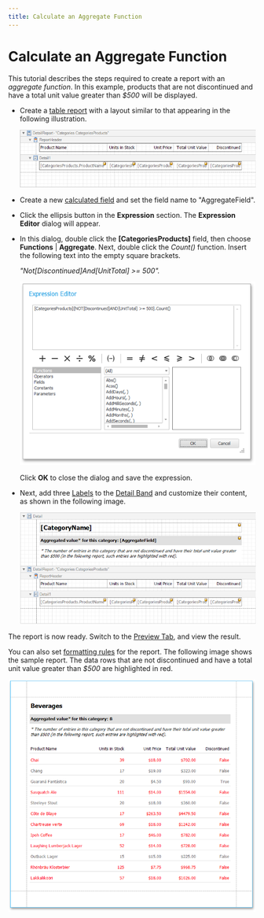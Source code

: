 ```yaml
---
title: Calculate an Aggregate Function
---
```

# Calculate an Aggregate Function
This tutorial describes the steps required to create a report with an _aggregate function_. In this example, products that are not discontinued and have a total unit value greater than _$500_ will be displayed.
* Create a [table report](../../../../../../interface-elements-for-desktop/articles/report-designer/report-designer-for-winforms/create-reports/report-types/table-report.md) with a layout similar to that appearing in the following illustration.
	
	![aggregated-function-01](../../../../../images/Img18832.png)
* Create a new [calculated field](../../../../../../interface-elements-for-desktop/articles/report-designer/report-designer-for-winforms/report-editing-basics/add-calculated-fields-to-a-report.md) and set the field name to "AggregateField".
* Click the ellipsis button in the **Expression** section. The **Expression Editor** dialog will appear.
* In this dialog, double click the **[CategoriesProducts]** field, then choose **Functions** | **Aggregate**. Next, double click the _Count()_ function. Insert the following text into the empty square brackets.
	
	_"Not[Discontinued]And[UnitTotal] >= 500"._
	
	![aggregated-function-02](../../../../../images/Img18833.png)
	
	Click **OK** to close the dialog and save the expression.
* Next, add three [Labels](../../../../../../interface-elements-for-desktop/articles/report-designer/report-designer-for-winforms/report-designer-reference/report-controls/label.md) to the [Detail Band](../../../../../../interface-elements-for-desktop/articles/report-designer/report-designer-for-winforms/report-designer-reference/report-bands/detail-band.md) and customize their content, as shown in the following image.
	
	![aggregated-function-03](../../../../../images/Img18834.png)

The report is now ready. Switch to the [Preview Tab](../../../../../../interface-elements-for-desktop/articles/report-designer/report-designer-for-winforms/report-designer-reference/report-designer-ui/preview-tab.md), and view the result.

You can also set [formatting rules](../../../../../../interface-elements-for-desktop/articles/report-designer/report-designer-for-winforms/create-reports/styles-and-conditional-formatting/conditionally-change-a-controls-appearance.md) for the report. The following image shows the sample report. The data rows that are not discontinued and have a total unit value greater than _$500_ are highlighted in red.

![aggregated-function-04](../../../../../images/Img18835.png)